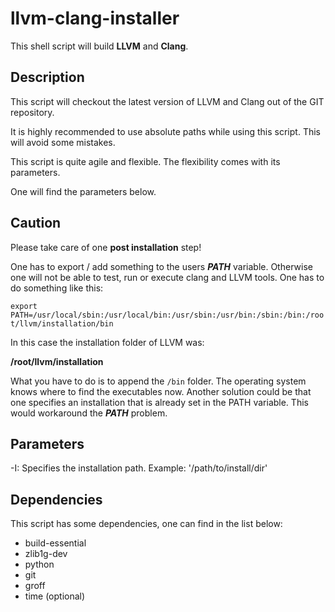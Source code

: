# llvm-clang-installer

This shell script will build **LLVM** and **Clang**.

## Description

This script will checkout the latest version of LLVM and Clang out of the GIT repository.

It is highly recommended to use absolute paths while using this script. This will avoid some mistakes. 

This script is quite agile and flexible. The flexibility comes with its parameters. 

One will find the parameters below. 

## Caution

Please take care of one **post installation** step!

One has to export / add something to the users **_PATH_** variable. Otherwise one will not be able to test, run or execute clang and LLVM tools. One has to do something like this:

`export PATH=/usr/local/sbin:/usr/local/bin:/usr/sbin:/usr/bin:/sbin:/bin:/root/llvm/installation/bin`

In this case the installation folder of LLVM was:

**/root/llvm/installation**

What you have to do is to append the `/bin` folder. The operating system knows where to find the executables now. Another solution could be that one specifies an installation that is already set in the PATH variable. This would workaround the **_PATH_** problem.

## Parameters

-I:
	Specifies the installation path.
	Example: '/path/to/install/dir'

## Dependencies

This script has some dependencies, one can find in the list below:

- build-essential
- zlib1g-dev
- python
- git
- groff
- time (optional)